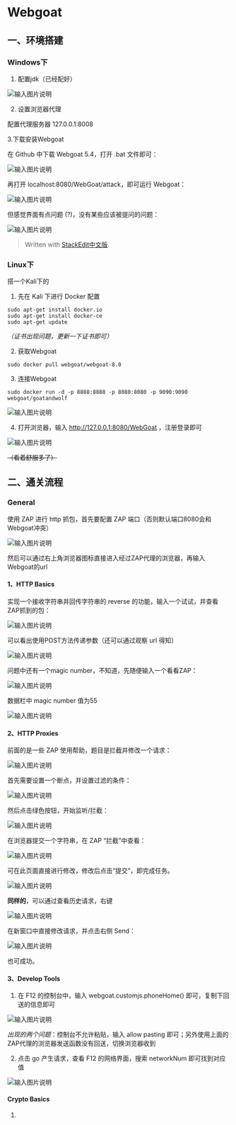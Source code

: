 
# Webgoat

## 一、环境搭建

### Windows下

1. 配置jdk（已经配好）

![输入图片说明](https://s2.loli.net/2023/03/14/oHyNg6mhJIMGRY3.png)

2. 设置浏览器代理

配置代理服务器 127.0.0.1:8008

3.下载安装Webgoat

在 Github 中下载 Webgoat 5.4，打开 .bat 文件即可：

![输入图片说明](https://s2.loli.net/2023/03/14/DFvZ7q5LoWnNw9d.png)

再打开 localhost:8080/WebGoat/attack，即可运行 Webgoat：

![输入图片说明](https://s2.loli.net/2023/03/14/IkURKrlcaZgneuQ.png)

但感觉界面有点问题 (?)，没有某些应该被提问的问题：

![输入图片说明](https://s2.loli.net/2023/03/14/zDLtTc9N7Rg2BbS.png)

> Written with [StackEdit中文版](https://stackedit.cn/).

### Linux下

搭一个Kali下的

1. 先在 Kali 下进行 Docker 配置

```
sudo apt-get install docker.io
sudo apt-get install docker-ce
sudo apt-get update
```
*（证书出现问题，更新一下证书即可）*

2. 获取Webgoat

```
sudo docker pull webgoat/webgoat-8.0
```

3. 连接Webgoat

```
sudo docker run -d -p 8888:8888 -p 8080:8080 -p 9090:9090 webgoat/goatandwolf
```

![输入图片说明](https://s2.loli.net/2023/03/14/AVKEBWz8OIaiQ2y.png)

4. 打开浏览器，输入 http://127.0.0.1:8080/WebGoat ，注册登录即可

![输入图片说明](https://s2.loli.net/2023/03/14/sRomKprDGWP26Vq.png)

~~（看着舒服多了）~~

## 二、通关流程

### General

使用 ZAP 进行 http 抓包，首先要配置 ZAP 端口（否则默认端口8080会和Webgoat冲突）

![输入图片说明](https://s2.loli.net/2023/03/14/pv9Kl3L2o4RfjM6.png)

然后可以通过右上角浏览器图标直接进入经过ZAP代理的浏览器，再输入Webgoat的url

#### 1、HTTP Basics

实现一个接收字符串并回传字符串的 reverse 的功能，输入一个试试，并查看ZAP抓到的包：

![输入图片说明](https://s2.loli.net/2023/03/14/GWagE2j6dX1mfBz.png)

可以看出使用POST方法传递参数（还可以通过观察 url 得知）

![输入图片说明](https://s2.loli.net/2023/03/14/93jJm1sHQLyW25v.png)

问题中还有一个magic number，不知道，先随便输入一个看看ZAP：

![输入图片说明](https://s2.loli.net/2023/03/14/LEjATyXwvFVJauD.png)

数据栏中 magic number 值为55

![输入图片说明](https://s2.loli.net/2023/03/14/SnFp65jwLV7MmUd.png)

#### 2、HTTP Proxies

前面的是一些 ZAP 使用帮助，题目是拦截并修改一个请求：

![输入图片说明](https://s2.loli.net/2023/03/15/vnVCKZj3yeRb6QD.png)

首先需要设置一个断点，并设置过滤的条件：

![输入图片说明](https://s2.loli.net/2023/03/15/j4vowdmk1MXt8ND.png)

然后点击绿色按钮，开始监听/拦截：

![输入图片说明](https://s2.loli.net/2023/03/15/gvru3zhDOK67QPe.png)

在浏览器提交一个字符串，在 ZAP “拦截”中查看：

![输入图片说明](https://s2.loli.net/2023/03/15/dSkIGQ9hfbPMcJg.png)

可在此页面直接进行修改，修改后点击“提交”，即完成任务。

![输入图片说明](https://s2.loli.net/2023/03/15/HtkxviSVlARcG6g.png)

**同样的**，可以通过查看历史请求，右键

![输入图片说明](https://s2.loli.net/2023/03/15/O4BlKck6uxL9d5t.png)

在新窗口中直接修改请求，并点击右侧 Send：

![输入图片说明](https://s2.loli.net/2023/03/15/ijzaNVtBqK9vI4A.png)

也可成功。

#### 3、Develop Tools

1. 在 F12 的控制台中，输入 webgoat.customjs.phoneHome() 即可，复制下回送的信息即可

![输入图片说明](https://s2.loli.net/2023/03/15/l7C4UERxcnWS5DZ.png)

*出现的两个问题*：控制台不允许粘贴，输入 allow pasting 即可；另外使用上面的ZAP代理的浏览器发送函数没有回送，切换浏览器收到

2. 点击 go 产生请求，查看 F12 的网络界面，搜索 networkNum 即可找到对应值

![输入图片说明](https://s2.loli.net/2023/03/15/vFYAS283G9aCznV.png)

#### Crypto Basics

1. 

<!--stackedit_data:
eyJoaXN0b3J5IjpbMTc3MzM1NDY2MywtMTkwODM0NzA0MCwtNj
UwODYwNDY3LC03NjkxMzU0MTEsMTk3MzQ5NTQ1OCwxMDg5Mzcx
MjM3LDE5NzcwMTE0NDcsLTE1NjgwOTA1NzcsLTY2MTA4NDY4Ny
w2NTUzNDA0MjYsOTU5OTI2NDk2LC0zMTY3MDQ0NDgsLTIwNDQz
NTU2NzUsLTE0NzUxNzY2NDldfQ==
-->